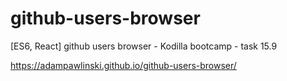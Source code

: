 # github-users-browser
[ES6, React] github users browser - Kodilla bootcamp - task 15.9

https://adampawlinski.github.io/github-users-browser/
